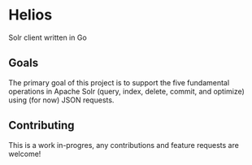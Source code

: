 # Helios
Solr client written in Go

## Goals
The primary goal of this project is to support the five fundamental operations in Apache Solr (query, index, delete, commit, and optimize) using (for now) JSON requests.

## Contributing
This is a work in-progres, any contributions and feature requests are welcome!
